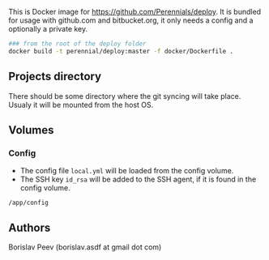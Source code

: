This is Docker image for <https://github.com/Perennials/deploy>. It is
bundled for usage with github.com and bitbucket.org, it only needs a config
and a optionally a private key.

```sh
### from the root of the deploy folder
docker build -t perennial/deploy:master -f docker/Dockerfile .
```


Projects directory
------------------

There should be some directory where the git syncing will take place. Usualy it
will be mounted from the host OS.



Volumes
-------

### Config
- The config file `local.yml` will be loaded from the config volume.
- The SSH key `id_rsa` will be added to the SSH agent, if it is found in the config volume.

```
/app/config
```


Authors
-------
Borislav Peev (borislav.asdf at gmail dot com)